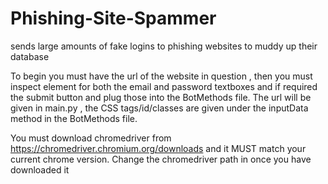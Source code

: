 # Phishing-Site-Spammer
sends large amounts of fake logins to phishing websites to muddy up their database

To begin you must have the url of the website in question , then you must inspect element for both the email and password textboxes and if required the submit button
and plug those into the BotMethods file. The url will be given in main.py , the CSS tags/id/classes are given under the inputData method in the BotMethods file.

You must download chromedriver from https://chromedriver.chromium.org/downloads and it MUST match your current chrome version. Change the chromedriver path in once you have downloaded it
